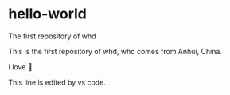 # hello-world
The first repository of whd

This is the first repository of whd, who comes from Anhui, China.

I love :tea:.

This line is edited by vs code.
